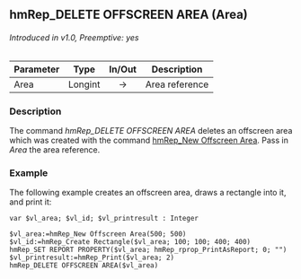 ## hmRep_DELETE OFFSCREEN AREA (Area)
###### Introduced in v1.0, Preemptive: yes

|Parameter|Type|In/Out|Description
|---|---|:---:|---
|Area|Longint|→|Area reference

### Description
The command *hmRep_DELETE OFFSCREEN AREA* deletes an offscreen area which was created with the command [hmRep_New Offscreen Area](hmRep_NewOffscreenArea.md). Pass in *Area* the area reference.

### Example
The following example creates an offscreen area, draws a rectangle into it, and print it:

```4d
var $vl_area; $vl_id; $vl_printresult : Integer

$vl_area:=hmRep_New Offscreen Area(500; 500)
$vl_id:=hmRep_Create Rectangle($vl_area; 100; 100; 400; 400)
hmRep_SET REPORT PROPERTY($vl_area; hmRep_rprop_PrintAsReport; 0; "")
$vl_printresult:=hmRep_Print($vl_area; 2)
hmRep_DELETE OFFSCREEN AREA($vl_area)
 ```
